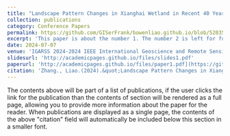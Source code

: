 ```yaml
---
title: "Landscape Pattern Changes in Xianghai Wetland in Recent 40 Years"
collection: publications
category: Conference Papers
permalink: https://github.com/GISerFrank/bowenliao.github.io/blob/520359008304e2e10678f85d53368109cfeb428a/_publications/2009-10-01-paper-title-number-1.md
excerpt: 'This paper is about the number 1. The number 2 is left for future work.'
date: 2024-07-07
venue: 'IGARSS 2024-2024 IEEE International Geoscience and Remote Sensing Symposium'
slidesurl: 'http://academicpages.github.io/files/slides1.pdf'
paperurl: 'http://academicpages.github.io/files/paper1.pdf](https://github.com/GISerFrank/bowenliao.github.io/blob/652ca956884a0975fbed4bc2475f80569e2c719d/files/The_Dynamic_Changes_of_Landscape_Connectivity_in_Momoge_Wetland_based_on_Long_Time_Series_Remote_Sensing_Data.pdf'
citation: 'Zhang., Liao.(2024).&quot;Landscape Pattern Changes in Xianghai Wetland in Recent 40 Years.&quot; <i>IGARSS 2024</i>. 5474-5477.'
---
```


The contents above will be part of a list of publications, if the user clicks the link for the publication than the contents of section will be rendered as a full page, allowing you to provide more information about the paper for the reader. When publications are displayed as a single page, the contents of the above "citation" field will automatically be included below this section in a smaller font.
